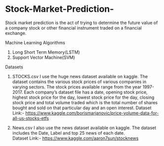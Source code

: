 # Stock-Market-Prediction-
Stock market prediction is the act of trying to determine the future value of a company stock or other financial instrument traded on a financial exchange. 

Machine Learning Algorithms
1. Long Short Term Memory(LSTM)
2. Support Vector Machine(SVM)

Datasets
1. STOCKS.csv
   I use the huge news dataset available on kaggle. The dataset contains the various stock prices of various companies in varying sectors. The stock prices available range from the year 1997-2017. Each company’s dataset file has a date, opening stock price, highest stock price for the day, lowest stock price for the day, closing stock price and total volume traded which is the total number of shares bought and sold on that particular day and an open interest.
   Dataset Link:- https://www.kaggle.com/borismarjanovic/price-volume-data-for-all-us-stocks-etfs 

2. News.csv
   I also use the news dataset available on kaggle. The dataset includes the Date, Label and top 25 news of each date.  
   Dataset Link:- https://www.kaggle.com/aaron7sun/stocknews
